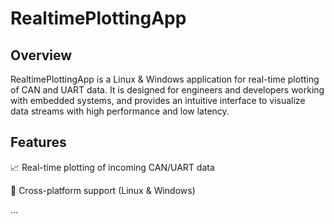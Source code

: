 # RealtimePlottingApp

## Overview

RealtimePlottingApp is a Linux & Windows application for real-time plotting of CAN and UART data. It is designed for engineers and developers working with embedded systems, and provides an intuitive interface to visualize data streams with high performance and low latency.

## Features

📈 Real-time plotting of incoming CAN/UART data

🔄 Cross-platform support (Linux & Windows)

...
